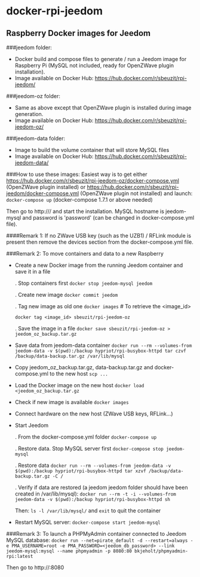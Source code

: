 # docker-rpi-jeedom
## Raspberry Docker images for Jeedom

###jeedom folder:
* Docker build and compose files to generate / run a Jeedom image for Raspberry Pi
(MySQL not included, ready for OpenZWave plugin installation).
* Image available on Docker Hub: https://hub.docker.com/r/sbeuzit/rpi-jeedom/

###jeedom-oz folder:
* Same as above except that OpenZWave plugin is installed during image generation.
* Image available on Docker Hub: https://hub.docker.com/r/sbeuzit/rpi-jeedom-oz/

###jeedom-data folder:
* Image to build the volume container that will store MySQL files
* Image available on Docker Hub: https://hub.docker.com/r/sbeuzit/rpi-jeedom-data/



###How to use these images:
Easiest way is to get either https://hub.docker.com/r/sbeuzit/rpi-jeedom-oz/docker-compose.yml (OpenZWave plugin installed) or https://hub.docker.com/r/sbeuzit/rpi-jeedom/docker-compose.yml (OpenZWave plugin not installed) and launch:
``` docker-compose up``` (docker-compose 1.7.1 or above needed)

Then go to http://<raspberry ip>/ and start the installation. MySQL hostname is jeedom-mysql and password is 'password' (can be changed in docker-compose.yml file).

####Remark 1:
If no ZWave USB key (such as the UZB1) / RFLink module is present then remove the devices section from the docker-compose.yml file.

###Remark 2:
To move containers and data to a new Raspberry
* Create a new Docker image from the running Jeedom container and save it in a file

	. Stop containers first
	```docker stop jeedom-mysql jeedom```

	. Create new image
	```docker commit jeedom```

	. Tag new image as old one 
	```docker images``` # To retrieve the <image_id>

	```docker tag <image_id> sbeuzit/rpi-jeedom-oz```

	. Save the image in a file 
	```docker save sbeuzit/rpi-jeedom-oz > jeedom_oz_backup.tar.gz```

* Save data from  jeedom-data container 
```docker run --rm --volumes-from jeedom-data -v $(pwd):/backup hypriot/rpi-busybox-httpd tar czvf /backup/data-backup.tar.gz /var/lib/mysql```


* Copy jeedom_oz_backup.tar.gz, data-backup.tar.gz and docker-compose.yml to the new host
```scp ...```

* Load the Docker image on the new host
```docker load <jeedom_oz_backup.tar.gz```
* Check if new image is available 
```docker images```

* Connect hardware on the new host (ZWave USB keys, RFLink...) 

* Start Jeedom

	. From the  docker-compose.yml folder
	```docker-compose up```

	. Restore data. Stop MySQL server first
	```docker-compose stop jeedom-mysql```

	. Restore data 
	```docker run --rm --volumes-from jeedom-data -v $(pwd):/backup hypriot/rpi-busybox-httpd tar xzvf /backup/data-backup.tar.gz -C /```

	. Verify if data are restored (a jeedom jeedom folder should have been created in /var/lib/mysql):
	```docker run --rm -t -i --volumes-from jeedom-data -v $(pwd):/backup hypriot/rpi-busybox-httpd sh```

	Then:
	```ls -l /var/lib/mysql/``` and ```exit``` to quit the container

* Restart MySQL server:
```docker-compose start jeedom-mysql```

###Remark 3:
To launch a PHPMyAdmin container connected to Jeedom MySQL database:
```docker run --net=pirate_default -d --restart=always -e PMA_USERNAME=root -e PMA_PASSWORD=<jeedom_db_password> --link jeedom-mysql:mysql --name phpmyadmin -p 8080:80 bkjeholt/phpmyadmin-rpi:latest```

Then go to http://<JeedomIP>:8080
